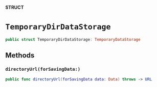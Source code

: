 **STRUCT**

# `TemporaryDirDataStorage`

```swift
public struct TemporaryDirDataStorage: TemporaryDataStorage
```

## Methods
### `directoryUrl(forSavingData:)`

```swift
public func directoryUrl(forSavingData data: Data) throws -> URL
```
